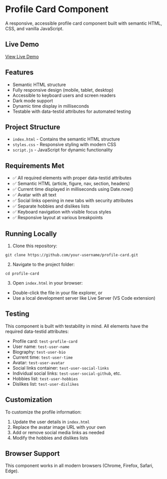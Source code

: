 # Profile Card Component

A responsive, accessible profile card component built with semantic HTML, CSS, and vanilla JavaScript.

## Live Demo

[View Live Demo](https://your-deployment-url-here)

## Features

- Semantic HTML structure
- Fully responsive design (mobile, tablet, desktop)
- Accessible to keyboard users and screen readers
- Dark mode support
- Dynamic time display in milliseconds
- Testable with data-testid attributes for automated testing

## Project Structure

- `index.html` - Contains the semantic HTML structure
- `styles.css` - Responsive styling with modern CSS
- `script.js` - JavaScript for dynamic functionality

## Requirements Met

- ✅ All required elements with proper data-testid attributes
- ✅ Semantic HTML (article, figure, nav, section, headers)
- ✅ Current time displayed in milliseconds using Date.now()
- ✅ Avatar with alt text
- ✅ Social links opening in new tabs with security attributes
- ✅ Separate hobbies and dislikes lists
- ✅ Keyboard navigation with visible focus styles
- ✅ Responsive layout at various breakpoints

## Running Locally

1. Clone this repository:
```
git clone https://github.com/your-username/profile-card.git
```

2. Navigate to the project folder:
```
cd profile-card
```

3. Open `index.html` in your browser:
- Double-click the file in your file explorer, or
- Use a local development server like Live Server (VS Code extension)

## Testing

This component is built with testability in mind. All elements have the required data-testid attributes:

- Profile card: `test-profile-card`
- User name: `test-user-name`
- Biography: `test-user-bio`
- Current time: `test-user-time`
- Avatar: `test-user-avatar`
- Social links container: `test-user-social-links`
- Individual social links: `test-user-social-github`, etc.
- Hobbies list: `test-user-hobbies`
- Dislikes list: `test-user-dislikes`

## Customization

To customize the profile information:

1. Update the user details in `index.html`
2. Replace the avatar image URL with your own
3. Add or remove social media links as needed
4. Modify the hobbies and dislikes lists

## Browser Support

This component works in all modern browsers (Chrome, Firefox, Safari, Edge).